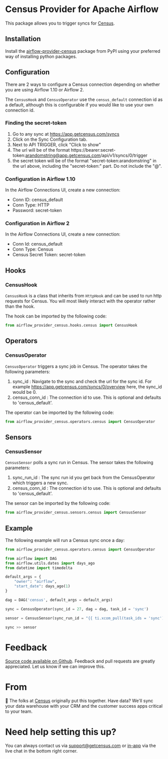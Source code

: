 # Census Provider for Apache Airflow

This package allows you to trigger syncs for [Census](https://www.getcensus.com/).

## Installation

Install the [airflow-provider-census](https://pypi.org/project/airflow-provider-census/) package from PyPI using your preferred way of installing python packages.

## Configuration

There are 2 ways to configure a Census connection depending on whether you are using Airflow 1.10 or Airflow 2.

The `CensusHook` and `CensusOperator` use the `census_default` connection id as a default, although this is configurable if you would like to use your own connection id.

### Finding the secret-token

1. Go to any sync at https://app.getcensus.com/syncs
2. Click on the Sync Configuration tab.
3. Next to API TRIGGER, click "Click to show"
4. The url will be of the format https://bearer:secret-token:arandomstring@app.getcensus.com/api/v1/syncs/0/trigger
5. the secret token will be of the format "secret-token:arandomstring" in the url above, including the "secret-token:" part. Do not include the "@".

### Configuration in Airflow 1.10

In the Airflow Connections UI, create a new connection:

* Conn ID: census_default
* Conn Type: HTTP
* Password: secret-token

### Configuration in Airflow 2

In the Airflow Connections UI, create a new connection:

* Conn Id: census_default
* Conn Type: Census
* Census Secret Token: secret-token

## Hooks

### CensusHook

`CensusHook` is a class that inherits from `HttpHook` and can be used to run http requests for Census.
You will most likely interact with the operator rather than the hook.

The hook can be imported by the following code:

```python
from airflow_provider_census.hooks.census import CensusHook
```

## Operators

### CensusOperator

`CensusOperator` triggers a sync job in Census. The operator takes the following parameters:

1. sync_id : Navigate to the sync and check the url for the sync id. For example https://app.getcensus.com/syncs/0/overview here, the sync_id would be 0.
2. census_conn_id : The connection id to use. This is optional and defaults to 'census_default'.

The operator can be imported by the following code:

```python
from airflow_provider_census.operators.census import CensusOperator
```

## Sensors

### CensusSensor

`CensusSensor` polls a sync run in Census. The sensor takes the following parameters:

1. sync_run_id : The sync run id you get back from the CensusOperator which triggers a new sync.
2. census_conn_id : The connection id to use. This is optional and defaults to 'census_default'.

The sensor can be imported by the following code:

```python
from airflow_provider_census.sensors.census import CensusSensor
```

## Example

The following example will run a Census sync once a day:

```python
from airflow_provider_census.operators.census import CensusOperator

from airflow import DAG
from airflow.utils.dates import days_ago
from datetime import timedelta

default_args = {
    "owner": "airflow",
    "start_date": days_ago(1)
}

dag = DAG('census', default_args = default_args)

sync = CensusOperator(sync_id = 27, dag = dag, task_id = 'sync')

sensor = CensusSensor(sync_run_id = "{{ ti.xcom_pull(task_ids = 'sync') }}", dag = dag, task_id = 'sensor')

sync >> sensor
```

# Feedback

[Source code available on Github](https://github.com/sutrolabs/airflow-provider-census). Feedback and pull requests are greatly appreciated. Let us know if we can improve this.


# From

:wave: The folks at [Census](http://getcensus.com) originally put this together. Have data? We'll sync your data warehouse with your CRM and the customer success apps critical to your team.

# Need help setting this up?

You can always contact us via support@getcensus.com or [in-app](https://app.getcensus.com/) via the live chat in the bottom right corner.
